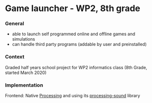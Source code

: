 # Game launcher - WP2, 8th grade
### General
* able to launch self programmed online and offline games and simulations
* can handle third party programs (addable by user and preinstalled)
### Context
Graded half years school project for WP2 informatics class (8th Grade, started March 2020)
### Implementation
Frontend: Native [Processing](https://processing.org/) and using its [processing-sound](https://github.com/processing/processing-sound) library